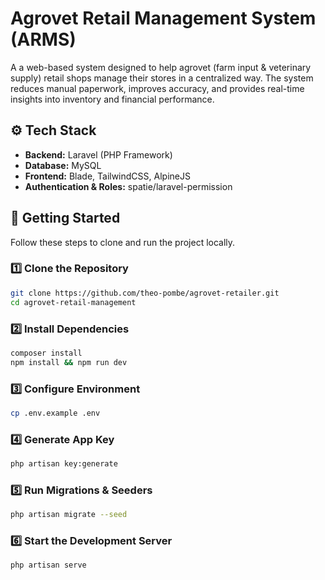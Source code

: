 # Agrovet Retail Management System (ARMS)

A a web-based system designed to help agrovet (farm input &amp; veterinary supply) retail shops manage their stores in a centralized way. The system reduces manual paperwork, improves accuracy, and provides real-time insights into inventory and financial performance.

## ⚙️ Tech Stack

-   **Backend:** Laravel (PHP Framework)
-   **Database:** MySQL
-   **Frontend:** Blade, TailwindCSS, AlpineJS
-   **Authentication & Roles:** spatie/laravel-permission

## 🚀 Getting Started

Follow these steps to clone and run the project locally.

### 1️⃣ Clone the Repository

```bash
git clone https://github.com/theo-pombe/agrovet-retailer.git
cd agrovet-retail-management
```

### 2️⃣ Install Dependencies

```bash
composer install
npm install && npm run dev
```

### 3️⃣ Configure Environment

```bash
cp .env.example .env
```

### 4️⃣ Generate App Key

```bash
php artisan key:generate
```

### 5️⃣ Run Migrations & Seeders

```bash
php artisan migrate --seed
```

### 6️⃣ Start the Development Server

```bash
php artisan serve
```
